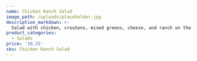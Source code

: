 ```yaml
---
name: Chicken Ranch Salad
image_path: /uploads/placeholder.jpg
description_markdown: >-
  Salad with chicken, croutons, mixed greens, cheese, and ranch on the side.
product_categories:
  - Salads
price: '10.25'
sku: Chicken Ranch Salad
---
```

